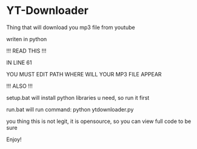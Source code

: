 # YT-Downloader
Thing that will download you mp3 file from youtube

writen in python

!!! READ THIS !!!

IN LINE 61

YOU MUST EDIT PATH WHERE WILL YOUR MP3 FILE APPEAR


!!! ALSO !!!

setup.bat will install python libraries u need, so run it first

run.bat will run command: python ytdownloader.py


you thing this is not legit, it is opensource, so you can view full code to be sure

Enjoy!
